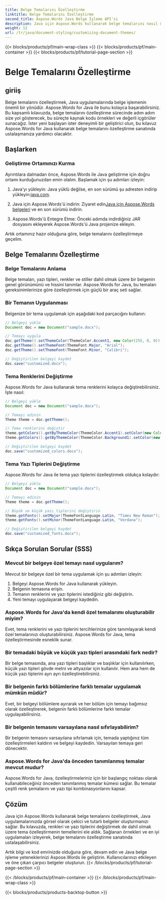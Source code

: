```yaml
---
title: Belge Temalarını Özelleştirme
linktitle: Belge Temalarını Özelleştirme
second_title: Aspose.Words Java Belge İşleme API'si
description: Java için Aspose.Words kullanarak belge temalarını nasıl özelleştireceğinizi öğrenin. Bu kapsamlı kılavuz adım adım talimatlar ve kaynak kodu örnekleri sağlar.
weight: 12
url: /tr/java/document-styling/customizing-document-themes/
---
```


{{< blocks/products/pf/main-wrap-class >}}
{{< blocks/products/pf/main-container >}}
{{< blocks/products/pf/tutorial-page-section >}}

# Belge Temalarını Özelleştirme


## giriiş

Belge temalarını özelleştirmek, Java uygulamalarında belge işlemenin önemli bir yönüdür. Aspose.Words for Java ile bunu kolayca başarabilirsiniz. Bu kapsamlı kılavuzda, belge temalarını özelleştirme sürecinde adım adım size yol gösterecek, bu süreçte kaynak kodu örnekleri ve değerli içgörüler sunacağız. İster yeni başlayan ister deneyimli bir geliştirici olun, bu kılavuz Aspose.Words for Java kullanarak belge temalarını özelleştirme sanatında ustalaşmanıza yardımcı olacaktır.

## Başlarken

### Geliştirme Ortamınızı Kurma

Ayrıntılara dalmadan önce, Aspose.Words ile Java geliştirme için doğru ortamı kurduğunuzdan emin olalım. Başlamak için şu adımları izleyin:

1.  Java'yı yükleyin: Java yüklü değilse, en son sürümü şu adresten indirip yükleyin:[java.com](https://www.java.com/).

2.  Java için Aspose.Words'ü indirin: Ziyaret edin[Java için Aspose.Words belgeleri](https://reference.aspose.com/words/java/) ve en son sürümü indirin.

3. Aspose.Words'ü Entegre Etme: Önceki adımda indirdiğiniz JAR dosyasını ekleyerek Aspose.Words'ü Java projenize ekleyin.

Artık ortamınız hazır olduğuna göre, belge temalarını özelleştirmeye geçelim.

## Belge Temalarını Özelleştirme

### Belge Temalarını Anlama

Belge temaları, yazı tipleri, renkler ve stiller dahil olmak üzere bir belgenin genel görünümünü ve hissini tanımlar. Aspose.Words for Java, bu temaları gereksinimlerinize göre özelleştirmek için güçlü bir araç seti sağlar.

### Bir Temanın Uygulanması

Belgenize bir tema uygulamak için aşağıdaki kod parçacığını kullanın:

```java
// Belgeyi yükle
Document doc = new Document("sample.docx");

// Temayı uygula
doc.getTheme().setThemeColor(ThemeColor.Accent1, new Color(255, 0, 0));
doc.getTheme().setThemeFont(ThemeFont.Major, "Arial");
doc.getTheme().setThemeFont(ThemeFont.Minor, "Calibri");

// Değiştirilen belgeyi kaydet
doc.save("customized.docx");
```

### Tema Renklerini Değiştirme

Aspose.Words for Java kullanarak tema renklerini kolayca değiştirebilirsiniz. İşte nasıl:

```java
// Belgeyi yükle
Document doc = new Document("sample.docx");

// Temayı edinin
Theme theme = doc.getTheme();

// Tema renklerini değiştir
theme.getColors().getByThemeColor(ThemeColor.Accent1).setColor(new Color(0, 128, 255));
theme.getColors().getByThemeColor(ThemeColor.Background1).setColor(new Color(240, 240, 240));

// Değiştirilen belgeyi kaydet
doc.save("customized_colors.docx");
```

### Tema Yazı Tiplerini Değiştirme

Aspose.Words for Java ile tema yazı tiplerini özelleştirmek oldukça kolaydır:

```java
// Belgeyi yükle
Document doc = new Document("sample.docx");

// Temayı edinin
Theme theme = doc.getTheme();

// Büyük ve küçük yazı tiplerini değiştirin
theme.getFonts().setMajor(ThemeFontLanguage.Latin, "Times New Roman");
theme.getFonts().setMinor(ThemeFontLanguage.Latin, "Verdana");

// Değiştirilen belgeyi kaydet
doc.save("customized_fonts.docx");
```

## Sıkça Sorulan Sorular (SSS)

### Mevcut bir belgeye özel temayı nasıl uygularım?

Mevcut bir belgeye özel bir tema uygulamak için şu adımları izleyin:

1. Belgeyi Aspose.Words for Java kullanarak yükleyin.
2. Belgenin temasına erişin.
3. Temanın renklerini ve yazı tiplerini istediğiniz gibi değiştirin.
4. Yeni temayı uygulayarak belgeyi kaydedin.

### Aspose.Words for Java'da kendi özel temalarımı oluşturabilir miyim?

Evet, tema renklerini ve yazı tiplerini tercihlerinize göre tanımlayarak kendi özel temalarınızı oluşturabilirsiniz. Aspose.Words for Java, tema özelleştirmesinde esneklik sunar.

### Bir temadaki büyük ve küçük yazı tipleri arasındaki fark nedir?

Bir belge temasında, ana yazı tipleri başlıklar ve başlıklar için kullanılırken, küçük yazı tipleri gövde metni ve altyazılar için kullanılır. Hem ana hem de küçük yazı tiplerini ayrı ayrı özelleştirebilirsiniz.

### Bir belgenin farklı bölümlerine farklı temalar uygulamak mümkün müdür?

Evet, bir belgeyi bölümlere ayırarak ve her bölüm için temayı bağımsız olarak özelleştirerek, belgenin farklı bölümlerine farklı temalar uygulayabilirsiniz.

### Bir belgenin temasını varsayılana nasıl sıfırlayabilirim?

Bir belgenin temasını varsayılana sıfırlamak için, temada yaptığınız tüm özelleştirmeleri kaldırın ve belgeyi kaydedin. Varsayılan temaya geri dönecektir.

### Aspose.Words for Java'da önceden tanımlanmış temalar mevcut mudur?

Aspose.Words for Java, özelleştirmeleriniz için bir başlangıç noktası olarak kullanabileceğiniz önceden tanımlanmış temalar kümesi sağlar. Bu temalar çeşitli renk şemalarını ve yazı tipi kombinasyonlarını kapsar.

## Çözüm

Java için Aspose.Words kullanarak belge temalarını özelleştirmek, Java uygulamalarınızda görsel olarak çekici ve tutarlı belgeler oluşturmanızı sağlar. Bu kılavuzda, renkleri ve yazı tiplerini değiştirmek de dahil olmak üzere tema özelleştirmenin temellerini ele aldık. Sağlanan örnekleri ve en iyi uygulamaları izleyerek, belge temalarını özelleştirme sanatında ustalaşabilirsiniz.

Artık bilgi ve kod emrinizde olduğuna göre, devam edin ve Java belge işleme yeteneklerinizi Aspose.Words ile geliştirin. Kullanıcılarınızı etkileyen ve öne çıkan çarpıcı belgeler oluşturun.
{{< /blocks/products/pf/tutorial-page-section >}}

{{< /blocks/products/pf/main-container >}}
{{< /blocks/products/pf/main-wrap-class >}}

{{< blocks/products/products-backtop-button >}}
